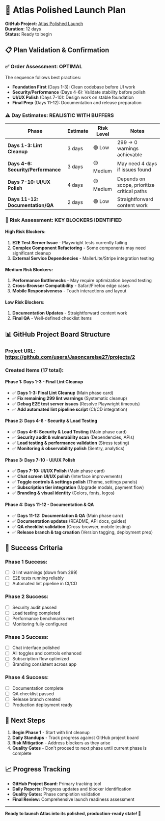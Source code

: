 # 🚀 Atlas Polished Launch Plan

**GitHub Project:** [Atlas Polished Launch](https://github.com/users/Jasoncarelse27/projects/2)  
**Duration:** 12 days  
**Status:** Ready to begin  

## 📋 **Plan Validation & Confirmation**

### ✅ **Order Assessment: OPTIMAL**
The sequence follows best practices:
- **Foundation First** (Days 1-3): Clean codebase before UI work
- **Security/Performance** (Days 4-6): Validate stability before polish
- **UI/UX Polish** (Days 7-10): Design work on stable foundation
- **Final Prep** (Days 11-12): Documentation and release preparation

### ⚠️ **Day Estimates: REALISTIC WITH BUFFERS**
| Phase | Estimate | Risk Level | Notes |
|-------|----------|------------|-------|
| **Days 1-3: Lint Cleanup** | 3 days | 🟢 Low | 299 → 0 warnings achievable |
| **Days 4-6: Security/Performance** | 3 days | 🟡 Medium | May need 4 days if issues found |
| **Days 7-10: UI/UX Polish** | 4 days | 🟡 Medium | Depends on scope, prioritize critical paths |
| **Days 11-12: Documentation/QA** | 2 days | 🟢 Low | Straightforward content work |

### 🚨 **Risk Assessment: KEY BLOCKERS IDENTIFIED**

#### **High Risk Blockers:**
1. **E2E Test Server Issue** - Playwright tests currently failing
2. **Complex Component Refactoring** - Some components may need significant cleanup
3. **External Service Dependencies** - MailerLite/Stripe integration testing

#### **Medium Risk Blockers:**
1. **Performance Bottlenecks** - May require optimization beyond testing
2. **Cross-Browser Compatibility** - Safari/Firefox edge cases
3. **Mobile Responsiveness** - Touch interactions and layout

#### **Low Risk Blockers:**
1. **Documentation Updates** - Straightforward content work
2. **Final QA** - Well-defined checklist items

## 📊 **GitHub Project Board Structure**

### **Project URL:** https://github.com/users/Jasoncarelse27/projects/2

### **Created Items (17 total):**

#### **Phase 1: Days 1-3 - Final Lint Cleanup**
- ✅ **Days 1-3: Final Lint Cleanup** (Main phase card)
- ✅ **Fix remaining 299 lint warnings** (Systematic cleanup)
- ✅ **Debug E2E test server issues** (Resolve Playwright timeouts)
- ✅ **Add automated lint pipeline script** (CI/CD integration)

#### **Phase 2: Days 4-6 - Security & Load Testing**
- ✅ **Days 4-6: Security & Load Testing** (Main phase card)
- ✅ **Security audit & vulnerability scan** (Dependencies, APIs)
- ✅ **Load testing & performance validation** (Stress testing)
- ✅ **Monitoring & observability polish** (Sentry, analytics)

#### **Phase 3: Days 7-10 - UI/UX Polish**
- ✅ **Days 7-10: UI/UX Polish** (Main phase card)
- ✅ **Chat screen UI/UX polish** (Interface improvements)
- ✅ **Toggle controls & settings polish** (Theme, settings panels)
- ✅ **Subscription tier integration** (Upgrade modals, payment flow)
- ✅ **Branding & visual identity** (Colors, fonts, logos)

#### **Phase 4: Days 11-12 - Documentation & QA**
- ✅ **Days 11-12: Documentation & QA** (Main phase card)
- ✅ **Documentation updates** (README, API docs, guides)
- ✅ **QA checklist validation** (Cross-browser, mobile testing)
- ✅ **Release branch & tag creation** (Version tagging, deployment prep)

## 🎯 **Success Criteria**

### **Phase 1 Success:**
- [ ] 0 lint warnings (down from 299)
- [ ] E2E tests running reliably
- [ ] Automated lint pipeline in CI/CD

### **Phase 2 Success:**
- [ ] Security audit passed
- [ ] Load testing completed
- [ ] Performance benchmarks met
- [ ] Monitoring fully configured

### **Phase 3 Success:**
- [ ] Chat interface polished
- [ ] All toggles and controls enhanced
- [ ] Subscription flow optimized
- [ ] Branding consistent across app

### **Phase 4 Success:**
- [ ] Documentation complete
- [ ] QA checklist passed
- [ ] Release branch created
- [ ] Production deployment ready

## 🚀 **Next Steps**

1. **Begin Phase 1** - Start with lint cleanup
2. **Daily Standups** - Track progress against GitHub project board
3. **Risk Mitigation** - Address blockers as they arise
4. **Quality Gates** - Don't proceed to next phase until current phase is complete

## 📈 **Progress Tracking**

- **GitHub Project Board:** Primary tracking tool
- **Daily Reports:** Progress updates and blocker identification
- **Quality Gates:** Phase completion validation
- **Final Review:** Comprehensive launch readiness assessment

---

**Ready to launch Atlas into its polished, production-ready state! 🎉**
